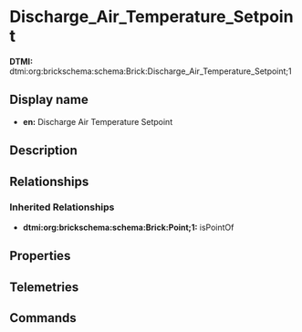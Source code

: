 # Discharge_Air_Temperature_Setpoint
**DTMI:** dtmi:org:brickschema:schema:Brick:Discharge_Air_Temperature_Setpoint;1
## Display name
- **en:** Discharge Air Temperature Setpoint
## Description
## Relationships
### Inherited Relationships
* **dtmi:org:brickschema:schema:Brick:Point;1:** isPointOf
## Properties
## Telemetries
## Commands
